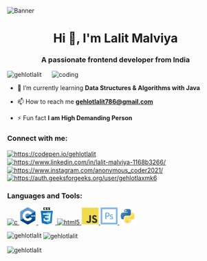 ![Banner](https://media.licdn.com/dms/image/D5616AQFL7BWjxSw1Hw/profile-displaybackgroundimage-shrink_350_1400/0/1682846519460?e=1698278400&v=beta&t=Zw8NiFZ9lWayX9Xl-gvH5tpS7VJE-xs8qN5Nehqpftc)
<h1 align="center">Hi 👋, I'm Lalit Malviya</h1>
<h3 align="center">A passionate frontend developer from India</h3>

<img align="right" alt="coding" width="400" src="https://media3.giphy.com/media/v1.Y2lkPTc5MGI3NjExZGhvdXFqMzczeDhwdHJjeGJ0bmNiajI5cHRuemRyeXJwbHZqb3F3NSZlcD12MV9naWZzX3NlYXJjaCZjdD1n/qgQUggAC3Pfv687qPC/giphy.gif">

<p align="left"> <img src="https://komarev.com/ghpvc/?username=gehlotlalit&label=Profile%20views&color=0e75b6&style=flat" alt="gehlotlalit" /> </p>

- 🌱 I’m currently learning **Data Structures & Algorithms with Java**

- 📫 How to reach me **gehlotlalit786@gmail.com**

- ⚡ Fun fact **I am High Demanding Person**

<h3 align="left">Connect with me:</h3>
<p align="left">
<a href="https://codepen.io/https://codepen.io/gehlotlalit" target="blank"><img align="center" src="https://raw.githubusercontent.com/rahuldkjain/github-profile-readme-generator/master/src/images/icons/Social/codepen.svg" alt="https://codepen.io/gehlotlalit" height="30" width="40" /></a>
<a href="https://linkedin.com/in/https://www.linkedin.com/in/lalit-malviya-1168b3266/" target="blank"><img align="center" src=https://img.icons8.com/?size=1x&id=xuvGCOXi8Wyg&format=png alt="https://www.linkedin.com/in/lalit-malviya-1168b3266/" height="30" width="40" /></a>
<a href="https://instagram.com/https://www.instagram.com/anonymous_coder2021/" target="blank"><img align="center" src="https://raw.githubusercontent.com/rahuldkjain/github-profile-readme-generator/master/src/images/icons/Social/instagram.svg" alt="https://www.instagram.com/anonymous_coder2021/" height="30" width="40" /></a>
<a href="https://auth.geeksforgeeks.org/user/https://auth.geeksforgeeks.org/user/gehlotlaxmk6" target="blank"><img align="center" src="https://img.icons8.com/?size=1x&id=AbQBhN9v62Ob&format=png"alt="https://auth.geeksforgeeks.org/user/gehlotlaxmk6" height="30" width="40" /></a>
</p>

<h3 align="left">Languages and Tools:</h3>
<p align="left"> <a href="https://www.cprogramming.com/" target="_blank" rel="noreferrer"> <img src="https://upload.wikimedia.org/wikipedia/commons/thumb/1/18/C_Programming_Language.svg/1200px-C_Programming_Language.svg.png" alt="c" width="40" height="40"/> </a> <a href="https://www.w3schools.com/cpp/" target="_blank" rel="noreferrer"> <img src="https://raw.githubusercontent.com/devicons/devicon/master/icons/cplusplus/cplusplus-original.svg" alt="cplusplus" width="40" height="40"/> </a> <a href="https://www.w3schools.com/css/" target="_blank" rel="noreferrer"> <img src="https://raw.githubusercontent.com/devicons/devicon/master/icons/css3/css3-original-wordmark.svg" alt="css3" width="40" height="40"/> </a> <a href="https://www.w3.org/html/" target="_blank" rel="noreferrer"> <img src="https://cdn3d.iconscout.com/3d/free/thumb/free-html-5728485-4781249.png" alt="html5" width="40" height="40"/> </a> <a href="https://developer.mozilla.org/en-US/docs/Web/JavaScript" target="_blank" rel="noreferrer"> <img src="https://raw.githubusercontent.com/devicons/devicon/master/icons/javascript/javascript-original.svg" alt="javascript" width="40" height="40"/> </a> <a href="https://www.photoshop.com/en" target="_blank" rel="noreferrer"> <img src="https://raw.githubusercontent.com/devicons/devicon/master/icons/photoshop/photoshop-line.svg" alt="photoshop" width="40" height="40"/> </a> <a href="https://www.python.org" target="_blank" rel="noreferrer"> <img src="https://raw.githubusercontent.com/devicons/devicon/master/icons/python/python-original.svg" alt="python" width="40" height="40"/> </a> </p>

<p><img align="left" src="https://github-readme-stats.vercel.app/api/top-langs?username=gehlotlalit&show_icons=true&locale=en&layout=compact" alt="gehlotlalit" /></p>

<p>&nbsp;<img align="center" src="https://github-readme-stats.vercel.app/api?username=gehlotlalit&show_icons=true&locale=en" alt="gehlotlalit" /></p>

<p><img align="center" src="https://github-readme-streak-stats.herokuapp.com/?user=gehlotlalit&" alt="gehlotlalit" /></p>
